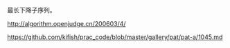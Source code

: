 最长下降子序列。

http://algorithm.openjudge.cn/200603/4/

https://github.com/kifish/prac_code/blob/master/gallery/pat/pat-a/1045.md

